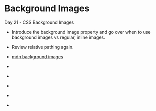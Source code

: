 # Background Images

Day 21 - CSS Background Images

- Introduce the background image property and go over when to use background images vs regular, inline images.
- Review relative pathing again.

- [mdn background images](https://developer.mozilla.org/en-US/docs/Web/CSS/background-image)
- []()
- []()
- []()
- []()
- []()
